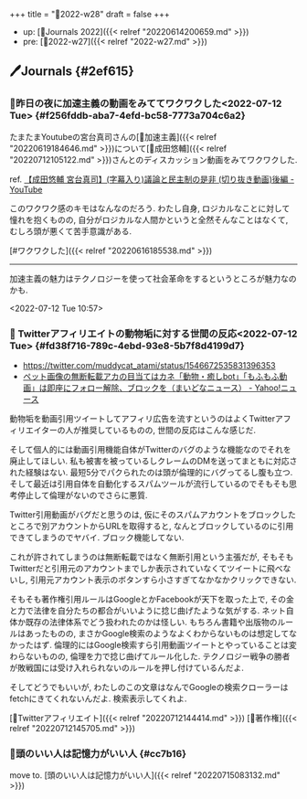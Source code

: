 +++
title = "📓2022-w28"
draft = false
+++

-   up: [📅Journals 2022]({{< relref "20220614200659.md" >}})
-   pre: [📓2022-w27]({{< relref "2022-w27.md" >}})


## 🖊Journals {#2ef615}


### 💭昨日の夜に加速主義の動画をみててワクワクした<span class="timestamp-wrapper"><span class="timestamp">&lt;2022-07-12 Tue&gt;</span></span> {#f256fddb-aba7-4efd-bc58-7773a704c6a2}

たまたまYoutubeの宮台真司さんの[📝加速主義]({{< relref "20220619184646.md" >}})について[👨成田悠輔]({{< relref "20220712105122.md" >}})さんとのディスカッション動画をみてワクワクした.

ref. [【成田悠輔 宮台真司】(字幕入り)議論と民主制の是非 (切り抜き動画)後編 - YouTube](https://www.youtube.com/watch?v=-VmZHZrmaDs)

このワクワク感のキモはなんなのだろう. わたし自身, ロジカルなことに対して憧れを抱くものの, 自分がロジカルな人間かというと全然そんなことはなくて, むしろ頭が悪くて苦手意識がある.

[#ワクワクした]({{< relref "20220616185538.md" >}})

---

加速主義の魅力はテクノロジーを使って社会革命をするというところが魅力なのかも.

<span class="timestamp-wrapper"><span class="timestamp">&lt;2022-07-12 Tue 10:57&gt;</span></span>


### 💭 Twitterアフィリエイトの動物垢に対する世間の反応<span class="timestamp-wrapper"><span class="timestamp">&lt;2022-07-12 Tue&gt;</span></span> {#fd38f716-789c-4ebd-93e8-5b7f8d4199d7}

-   <https://twitter.com/muddycat_atami/status/1546672535831396353>
-   [ペット画像の無断転載アカの目当てはカネ「動物・癒しbot」「もふもふ動画」は即座にフォロー解除、ブロックを（まいどなニュース） - Yahoo!ニュース](https://news.yahoo.co.jp/articles/e5a031968195b0ced4250cb691ea1b1280dce8ad)

動物垢を動画引用ツイートしてアフィリ広告を流すというのはよくTwitterアフィリエイターの人が推奨しているものの, 世間の反応はこんな感じだ.

そして個人的には動画引用機能自体がTwitterのバグのような機能なのでそれを廃止してほしい. 私も被害を被っているしクレームのDMを送ってまともに対応された経験はない. 最短5分でパクられたのは頭が倫理的にバグってるし腹も立つ. そして最近は引用自体を自動化するスパムツールが流行しているのでそもそも思考停止して倫理がないのでさらに悪質.

Twitter引用動画がバグだと思うのは, 仮にそのスパムアカウントをブロックしたところで別アカウントからURLを取得すると, なんとブロックしているのに引用できてしまうのでヤバイ. ブロック機能してない.

これが許されてしまうのは無断転載ではなく無断引用という主張だが, そもそもTwitterだと引用元のアカウントまでしか表示されていなくてツイートに飛べないし, 引用元アカウント表示のボタンすら小さすぎてなかなかクリックできない.

そもそも著作権引用ルールはGoogleとかFacebookが天下を取った上で, その金と力で法律を自分たちの都合がいいように捻じ曲げたような気がする. ネット自体か既存の法律体系でどう扱われたのかは怪しい. もちろん書籍や出版物のルールはあったものの, まさかGoogle検索のようなよくわからないものは想定してなかったはず. 倫理的にはGoogle検索すら引用動画ツイートとやっていることは変わらないものの, 倫理を力で捻じ曲げてルール化した. テクノロジー戦争の勝者が敗戦国には受け入れられないのルールを押し付けているんだよ.

そしてどうでもいいが, わたしのこの文章はなんでGoogleの検索クローラーはfetchにきてくれないんだよ. 検索表示してくれよ.

[🔖Twitterアフィリエイト]({{< relref "20220712144414.md" >}})  [🔖著作権]({{< relref "20220712145705.md" >}})


### 💭頭のいい人は記憶力がいい人 {#cc7b16}

move to. [頭のいい人は記憶力がいい人]({{< relref "20220715083132.md" >}})

